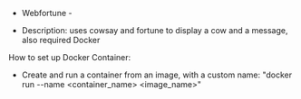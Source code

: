 - Webfortune -

- Description: uses cowsay and fortune to display a cow and a message, also required Docker

How to set up Docker Container:

- Create and run a container from an image, with a custom name:
"docker run --name <container_name> <image_name>"


